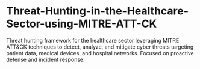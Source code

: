 # Threat-Hunting-in-the-Healthcare-Sector-using-MITRE-ATT-CK
Threat hunting framework for the healthcare sector leveraging MITRE ATT&amp;CK techniques to detect, analyze, and mitigate cyber threats targeting patient data, medical devices, and hospital networks. Focused on proactive defense and incident response.
